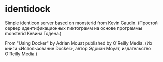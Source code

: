 identidock
==========
Simple identicon server based on monsterid from Kevin Gaudin.
(Простой сервер идентификационных пиктограмм на основе программы monsterid Кевина Годена.)

From "Using Docker" by Adrian Mouat published by O'Reilly Media.
(Из книги «Использование Docker», автор Эдриэн Моуэт, издательство O’Reilly Media.)